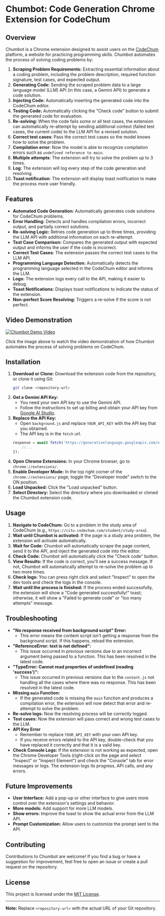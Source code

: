# Chumbot: Code Generation Chrome Extension for CodeChum

## Overview

Chumbot is a Chrome extension designed to assist users on the [CodeChum](https://www.codechum.com/) platform, a website for practicing programming skills. Chumbot automates the process of solving coding problems by:

1.  **Scraping Problem Requirements:** Extracting essential information about a coding problem, including the problem description, required function signature, test cases, and expected output.
2.  **Generating Code:** Sending the scraped problem data to a large language model (LLM) API (in this case, a Gemini API) to generate a code solution.
3.  **Injecting Code:** Automatically inserting the generated code into the CodeChum editor.
4.  **Testing Code:** Automatically clicking the "Check code" button to submit the generated code for evaluation.
5.  **Re-solving:** When the code fails some or all test cases, the extension can automatically re-attempt by sending additional context (failed test cases, the current code) to the LLM API for a revised solution.
6. **Correct test cases**: Pass the correct test cases so the model knows how to solve the problem.
7. **Compilation error**: Now the model is able to recognize compilation errors such as `undefined reference to main`.
8. **Multiple attempts**: The extension will try to solve the problem up to 3 times.
9. **Log**: The extension will log every step of the code generation and resolving.
10. **Toast notification**: The extension will display toast notification to make the process more user friendly.

## Features

*   **Automated Code Generation:** Automatically generates code solutions for CodeChum problems.
*   **Error Handling:** Detects and handles compilation errors, incorrect output, and partially correct solutions.
*   **Re-solving Logic:** Retries code generation up to three times, providing the LLM API with additional information on each re-attempt.
*   **Test Case Comparison:** Compares the generated output with expected output and informs the user if the code is incorrect.
*   **Correct Test Cases**: The extension passes the correct test cases to the LLM API.
*   **Programming Language Detection:** Automatically detects the programming language selected in the CodeChum editor and informs the LLM.
*   **Logs:** The extension logs every call to the API, making it easier to debug.
*   **Toast Notifications:** Displays toast notifications to indicate the status of the extension.
*   **Non-perfect Score Resolving:** Triggers a re-solve if the score is not perfect.

## Video Demonstration

[![Chumbot Demo Video](https://img.youtube.com/vi/L8T0pts35ug/maxresdefault.jpg)](https://www.youtube.com/watch?v=L8T0pts35ug)

Click the image above to watch the video demonstration of how Chumbot automates the process of solving problems on CodeChum.

## Installation

1.  **Download or Clone:** Download the extension code from the repository, or clone it using Git:
    ```bash
    git clone <repository-url>
    ```
2.  **Get a Gemini API Key:**
    *   You need your own API key to use the Gemini API.
    *   Follow the instructions to set up billing and obtain your API key from [Google AI Studio](https://makersuite.google.com/app/apikey).
3.  **Replace the API Key:**
    *   Open `background.js` and replace `YOUR_API_KEY` with the API key that you obtained.
    *   The API key is in the `fetch` url.
    ```javascript
    response = await fetch('https://generativelanguage.googleapis.com/v1beta/models/gemini-2.0-flash:generateContent?key=YOUR_API_KEY', {
        //...
    });
    ```
4.  **Open Chrome Extensions:** In your Chrome browser, go to `chrome://extensions/`.
5.  **Enable Developer Mode:** In the top right corner of the `chrome://extensions/` page, toggle the "Developer mode" switch to the ON position.
6.  **Load Unpacked:** Click the "Load unpacked" button.
7.  **Select Directory:** Select the directory where you downloaded or cloned the Chumbot extension code.

## Usage

1.  **Navigate to CodeChum:** Go to a problem in the study area of CodeChum (e.g., `https://citu.codechum.com/student/study-area`).
2.  **Wait until Chumbot is activated:** If the page is a study area problem, the extension will activate automatically.
3.  **Wait for Code:** Chumbot will automatically scrape the page content, send it to the API, and inject the generated code into the editor.
4.  **Check Code:** Chumbot will automatically click the "Check code" button.
5.  **View Results:** If the code is correct, you'll see a success message. If not, Chumbot will automatically attempt to re-solve the problem up to two more times.
6.  **Check logs:** You can press right click and select "Inspect" to open the dev tools and check the logs in the console.
7.  **Wait until the process is finished:** If the process ended successfully, the extension will show a "Code generated successfully!" toast; otherwise, it will show a "Failed to generate code" or "too many attempts" message.

## Troubleshooting

*   **"No response received from background script" Error:**
    *   This error means the content script isn't getting a response from the background script. If this happens, reload the extension.
*   **"ReferenceError: text is not defined":**
    *   This issue occurred in previous versions due to an incorrect argument being passed to a function. This has been resolved in the latest code.
*   **"TypeError: Cannot read properties of undefined (reading 'success')":**
    *   This issue occurred in previous versions due to the `content.js` not handling all the cases where there was no response. This has been resolved in the latest code.
*   **Missing `main` Function:**
    *   If the generated code is missing the `main` function and produces a compilation error, the extension will now detect that error and re-attempt to solve the problem.
*   **Re-solve logs:** Now the resolving process will be correctly logged.
*   **Test cases:** Now the extension will pass correct and wrong test cases to the LLM.
*   **API Key Error**
    * Remember to replace `YOUR_API_KEY` with your own API key.
    *   If you receive errors related to the API key, double-check that you have replaced it correctly and that it is a valid key.
*   **Check Console Logs:** If the extension is not working as expected, open the Chrome Developer Tools (right-click on the page and select "Inspect" or "Inspect Element") and check the "Console" tab for error messages or logs. The extension logs its progress, API calls, and any errors.

## Future Improvements

*   **User Interface:** Add a pop-up or other interface to give users more control over the extension's settings and behavior.
*   **More models:** Add support for more LLM models.
*   **Show errors:** Improve the toast to show the actual error from the LLM API.
*   **Prompt Customization:** Allow users to customize the prompt sent to the API.

## Contributing

Contributions to Chumbot are welcome! If you find a bug or have a suggestion for improvement, feel free to open an issue or create a pull request on the repository.

## License

This project is licensed under the [MIT License](https://opensource.org/licenses/MIT).

---

**Note:** Replace `<repository-url>` with the actual URL of your Git repository.
